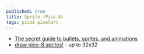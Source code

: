 ```yaml
---
published: true
title: Sprite (Pico-8)
tags: pico8 pixelart
---
```

> 

- [The secret guide to bullets, sprites, and animations](https://www.lexaloffle.com/bbs/?tid=44686)
- [draw pico-8 sprites!](https://nerdyteachers.com/PICO-8/Draw/Sprite/) - up to 32x32
